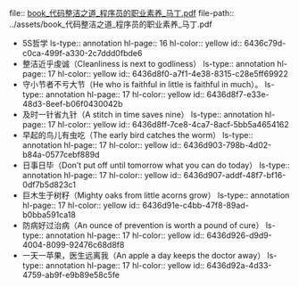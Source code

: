 file:: [book_代码整洁之道_程序员的职业素养_马丁.pdf](../assets/book_代码整洁之道_程序员的职业素养_马丁.pdf)
file-path:: ../assets/book_代码整洁之道_程序员的职业素养_马丁.pdf
- 5S哲学
  ls-type:: annotation
  hl-page:: 16
  hl-color:: yellow
  id:: 6436c79d-c0ca-499f-a330-2c7ddd0fbde6
- 整洁近乎虔诚（Cleanliness is next to godliness）
  ls-type:: annotation
  hl-page:: 17
  hl-color:: yellow
  id:: 6436d8f0-a7f1-4e38-8315-c28e5ff69922
- 守小节者不亏大节（He who is faithful in little is faithful in much）。
  ls-type:: annotation
  hl-page:: 17
  hl-color:: yellow
  id:: 6436d8f7-e33e-48d3-8eef-b06f0430042b
- 及时一针省九针（A stitch in time saves nine）
  ls-type:: annotation
  hl-page:: 17
  hl-color:: yellow
  id:: 6436d8ff-7ce8-4ca7-8acf-5bb5a4654162
- 早起的⻦儿有虫吃（The early bird catches the worm）
  ls-type:: annotation
  hl-page:: 17
  hl-color:: yellow
  id:: 6436d903-798b-4d02-b84a-0577cebf889d
- 日事日毕（Don’t put off until tomorrow what you can do today）
  ls-type:: annotation
  hl-page:: 17
  hl-color:: yellow
  id:: 6436d907-addf-48f7-bf16-0df7b5d823c1
- 巨木生于树籽（Mighty oaks from little acorns grow）
  ls-type:: annotation
  hl-page:: 17
  hl-color:: yellow
  id:: 6436d91e-c4bb-47f8-89ad-b0bba591ca18
- 防病好过治病（An ounce of prevention is worth a pound of cure）
  ls-type:: annotation
  hl-page:: 17
  hl-color:: yellow
  id:: 6436d926-d9d9-4004-8099-92476c68d8f8
- 一天一苹果，医生远离我（An apple a day keeps the doctor away）
  ls-type:: annotation
  hl-page:: 17
  hl-color:: yellow
  id:: 6436d92a-4d33-4759-ab9f-e9b89e58c5fe